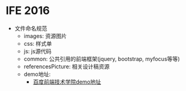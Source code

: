 # IFE 2016
+ 文件命名规范
    * images: 资源图片
    * css: 样式单
    * js: js源代码
    * common: 公共引用的前端框架(jquery, bootstrap, myfocus等等)
    * referencesPicture: 相关设计稿资源
    * demo地址:
        - [百度前端技术学院demo地址](http://gangsterhyj.github.io/ife2016/)